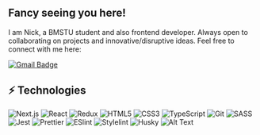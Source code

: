 ## Fancy seeing you here! 

I am Nick, a BMSTU student and also frontend developer. Always open to collaborating on projects and innovative/disruptive ideas. Feel free to connect with me here:

[![Gmail Badge](https://img.shields.io/badge/-klausanv@gmail.com-c14438?style=flat-square&logo=Gmail&logoColor=white&link=mailto:klausanv@gmail.com)](mailto:klausanv@gmail.com)

## ⚡ Technologies

![Next.js](https://img.shields.io/badge/-Next.js-black?style=flat-square&logo=next.js)
![React](https://img.shields.io/badge/-React-black?style=flat-square&logo=react)
![Redux](https://img.shields.io/badge/-Redux-8A2BE2?style=flat-square&logo=redux)
![HTML5](https://img.shields.io/badge/-HTML5-E34F26?style=flat-square&logo=html5&logoColor=white)
![CSS3](https://img.shields.io/badge/-CSS3-1572B6?style=flat-square&logo=css3)
![TypeScript](https://img.shields.io/badge/-TypeScript-black?style=flat-square&logo=typescript)
![Git](https://img.shields.io/badge/-Git-black?style=flat-square&logo=git)
![SASS](https://img.shields.io/badge/-SASS-white?style=flat-square&logo=sass)
![Jest](https://img.shields.io/badge/-Jest-black?style=flat-square&logo=jest)
![Prettier](https://img.shields.io/badge/-Prettier-402966?style=flat-square&logo=prettier)
![ESlint](https://img.shields.io/badge/-ESlint-6902de?style=flat-square&logo=eslint)
![Stylelint](https://img.shields.io/badge/-Stylelint-black?style=flat-square&logo=stylelint)
![Husky](https://img.shields.io/badge/-Husky-00f7ff?style=flat-square&logo=husky)
![Alt Text](https://media2.giphy.com/media/v1.Y2lkPTc5MGI3NjExbjF0Nnc2a2NlbXkzMzM3M25udW9yNjF6ejdpNGhrbGg5MjNrdzhiNiZlcD12MV9pbnRlcm5hbF9naWZfYnlfaWQmY3Q9Zw/XpDqg9dy0IoBh48rXp/giphy.gif)
